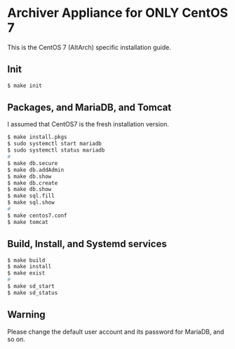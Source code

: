 # Archiver Appliance for ONLY CentOS 7

This is the CentOS 7 (AltArch) specific installation guide. 

## Init

```bash
$ make init
```

## Packages, and MariaDB, and Tomcat

I assumed that CentOS7 is the fresh installation version.

```bash
$ make install.pkgs
$ sudo systemctl start mariadb
$ sudo systemctl status mariadb
# 
$ make db.secure
$ make db.addAdmin
$ make db.show
$ make db.create
$ make db.show
$ make sql.fill
$ make sql.show
#
$ make centos7.conf
$ make tomcat
```

## Build, Install, and Systemd services 

```bash
$ make build
$ make install
$ make exist
#
$ make sd_start
$ make sd_status
```

## Warning

Please change the default user account and its password for MariaDB, and so on.
